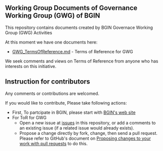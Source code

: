 Working Group Documents of Governance Working Group (GWG) of BGIN
-----------------------------------------------------------------

This repository contains documents created by BGIN Governace Working Group (GWG) Activities

At this moment we have one documents here:
- [GWG_TermsOfReference.md](./GWG_TermsOfReference.md) - Terms of Reference for GWG

We seek comments and views on Terms of Reference from anyone who has interests on this initiative.


Instruction for contributors
----------------------------

Any comments or contributions are welcomed.

If you would like to contribute, Please take following actions:
- First, To partcipate in BGIN, please start with [BGIN's web site](https://bgin-global.org)
- For ToR for GWG
    - Open a new issue at [issues](https://github.com/bgin-global/GWG_TermsOfRefernce/issues) in this repository, or add a comments to an existing issue (if a related issue would already exists).
    - Propose a change directly by fork, change, then send a pull request. Please refer to GitHub's document on [Proposing changes to your work with pull requests](https://help.github.com/en/github/collaborating-with-issues-and-pull-requests/proposing-changes-to-your-work-with-pull-requests) to do this.

